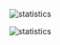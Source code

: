 ![statistics](https://github-readme-stats.vercel.app/api?username=TMaize&include_all_commits=true)

![statistics](https://github-readme-stats-one-bice.vercel.app/api/top-langs/?username=TMaize&layout=compact&langs_count=10)
